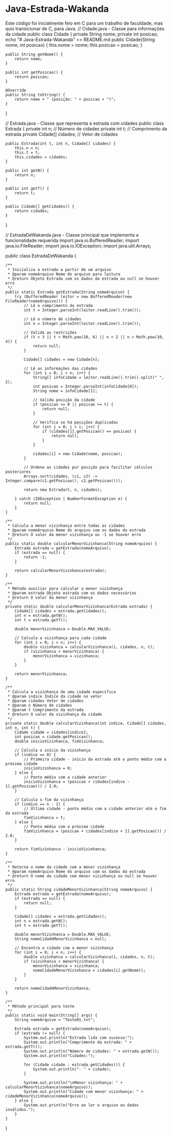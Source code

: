 # Java-Estrada-Wakanda
Este código foi inicialmente feio em C para um trabalho de faculdade, mas quis transicionar de C, para Java.
// Cidade.java - Classe para informações da cidade
public class Cidade {
    private String nome;
    private int posicao;
    echo "# Java-Estrada-Wakanda" >> README.md
    public Cidade(String nome, int posicao) {
        this.nome = nome;
        this.posicao = posicao;
    }

    public String getNome() {
        return nome;
    }

    public int getPosicao() {
        return posicao;
    }

    @Override
    public String toString() {
        return nome + " (posição: " + posicao + ")";
    }
}

// Estrada.java - Classe que representa a estrada com cidades
public class Estrada {
    private int n; // Número de cidades
    private int t; // Comprimento da estrada
    private Cidade[] cidades; // Vetor de cidades

    public Estrada(int t, int n, Cidade[] cidades) {
        this.n = n;
        this.t = t;
        this.cidades = cidades;
    }

    public int getN() {
        return n;
    }

    public int getT() {
        return t;
    }

    public Cidade[] getCidades() {
        return cidades;
    }
}

// EstradaDeWakanda.java - Classe principal que implementa a funcionalidade requerida
import java.io.BufferedReader;
import java.io.FileReader;
import java.io.IOException;
import java.util.Arrays;

public class EstradaDeWakanda {
    
    /**
     * Inicializa a estrada a partir de um arquivo
     * @param nomeArquivo Nome do arquivo para leitura
     * @return Objeto Estrada com os dados da estrada ou null se houver erro
     */
    public static Estrada getEstrada(String nomeArquivo) {
        try (BufferedReader leitor = new BufferedReader(new FileReader(nomeArquivo))) {
            // Lê o comprimento da estrada
            int t = Integer.parseInt(leitor.readLine().trim());
            
            // Lê o número de cidades
            int n = Integer.parseInt(leitor.readLine().trim());
            
            // Valida as restrições
            if (t < 3 || t > Math.pow(10, 6) || n < 2 || n > Math.pow(10, 4)) {
                return null;
            }
            
            Cidade[] cidades = new Cidade[n];
            
            // Lê as informações das cidades
            for (int i = 0; i < n; i++) {
                String[] infoCidade = leitor.readLine().trim().split(" ", 2);
                int posicao = Integer.parseInt(infoCidade[0]);
                String nome = infoCidade[1];
                
                // Valida posição da cidade
                if (posicao <= 0 || posicao >= t) {
                    return null;
                }
                
                // Verifica se há posições duplicadas
                for (int j = 0; j < i; j++) {
                    if (cidades[j].getPosicao() == posicao) {
                        return null;
                    }
                }
                
                cidades[i] = new Cidade(nome, posicao);
            }
            
            // Ordena as cidades por posição para facilitar cálculos posteriores
            Arrays.sort(cidades, (c1, c2) -> Integer.compare(c1.getPosicao(), c2.getPosicao()));
            
            return new Estrada(t, n, cidades);
            
        } catch (IOException | NumberFormatException e) {
            return null;
        }
    }
    
    /**
     * Calcula a menor vizinhança entre todas as cidades
     * @param nomeArquivo Nome do arquivo com os dados da estrada
     * @return O valor da menor vizinhança ou -1 se houver erro
     */
    public static double calcularMenorVizinhanca(String nomeArquivo) {
        Estrada estrada = getEstrada(nomeArquivo);
        if (estrada == null) {
            return -1;
        }
        
        return calcularMenorVizinhanca(estrada);
    }
    
    /**
     * Método auxiliar para calcular a menor vizinhança
     * @param estrada Objeto estrada com os dados necessários
     * @return O valor da menor vizinhança
     */
    private static double calcularMenorVizinhanca(Estrada estrada) {
        Cidade[] cidades = estrada.getCidades();
        int n = estrada.getN();
        int t = estrada.getT();
        
        double menorVizinhanca = Double.MAX_VALUE;
        
        // Calcula a vizinhança para cada cidade
        for (int i = 0; i < n; i++) {
            double vizinhanca = calcularVizinhanca(i, cidades, n, t);
            if (vizinhanca < menorVizinhanca) {
                menorVizinhanca = vizinhanca;
            }
        }
        
        return menorVizinhanca;
    }
    
    /**
     * Calcula a vizinhança de uma cidade específica
     * @param indice Índice da cidade no vetor
     * @param cidades Vetor de cidades
     * @param n Número de cidades
     * @param t Comprimento da estrada
     * @return O valor da vizinhança da cidade
     */
    private static double calcularVizinhanca(int indice, Cidade[] cidades, int n, int t) {
        Cidade cidade = cidades[indice];
        int posicao = cidade.getPosicao();
        double inicioVizinhanca, fimVizinhanca;
        
        // Calcula o início da vizinhança
        if (indice == 0) {
            // Primeira cidade - início da estrada até o ponto médio com a próxima cidade
            inicioVizinhanca = 0;
        } else {
            // Ponto médio com a cidade anterior
            inicioVizinhanca = (posicao + cidades[indice - 1].getPosicao()) / 2.0;
        }
        
        // Calcula o fim da vizinhança
        if (indice == n - 1) {
            // Última cidade - ponto médio com a cidade anterior até o fim da estrada
            fimVizinhanca = t;
        } else {
            // Ponto médio com a próxima cidade
            fimVizinhanca = (posicao + cidades[indice + 1].getPosicao()) / 2.0;
        }
        
        return fimVizinhanca - inicioVizinhanca;
    }
    
    /**
     * Retorna o nome da cidade com a menor vizinhança
     * @param nomeArquivo Nome do arquivo com os dados da estrada
     * @return O nome da cidade com menor vizinhança ou null se houver erro
     */
    public static String cidadeMenorVizinhanca(String nomeArquivo) {
        Estrada estrada = getEstrada(nomeArquivo);
        if (estrada == null) {
            return null;
        }
        
        Cidade[] cidades = estrada.getCidades();
        int n = estrada.getN();
        int t = estrada.getT();
        
        double menorVizinhanca = Double.MAX_VALUE;
        String nomeCidadeMenorVizinhanca = null;
        
        // Encontra a cidade com a menor vizinhança
        for (int i = 0; i < n; i++) {
            double vizinhanca = calcularVizinhanca(i, cidades, n, t);
            if (vizinhanca < menorVizinhanca) {
                menorVizinhanca = vizinhanca;
                nomeCidadeMenorVizinhanca = cidades[i].getNome();
            }
        }
        
        return nomeCidadeMenorVizinhanca;
    }
    
    /**
     * Método principal para teste
     */
    public static void main(String[] args) {
        String nomeArquivo = "Teste01.txt";
        
        Estrada estrada = getEstrada(nomeArquivo);
        if (estrada != null) {
            System.out.println("Estrada lida com sucesso:");
            System.out.println("Comprimento da estrada: " + estrada.getT());
            System.out.println("Número de cidades: " + estrada.getN());
            System.out.println("Cidades:");
            
            for (Cidade cidade : estrada.getCidades()) {
                System.out.println("- " + cidade);
            }
            
            System.out.println("\nMenor vizinhança: " + calcularMenorVizinhanca(nomeArquivo));
            System.out.println("Cidade com menor vizinhança: " + cidadeMenorVizinhanca(nomeArquivo));
        } else {
            System.out.println("Erro ao ler o arquivo ou dados inválidos.");
        }
    }
}
